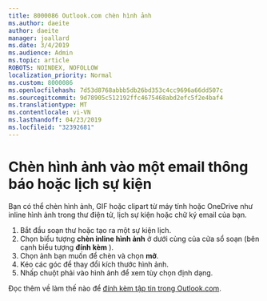 ```yaml
---
title: 8000086 Outlook.com chèn hình ảnh
ms.author: daeite
author: daeite
manager: joallard
ms.date: 3/4/2019
ms.audience: Admin
ms.topic: article
ROBOTS: NOINDEX, NOFOLLOW
localization_priority: Normal
ms.custom: 8000086
ms.openlocfilehash: 7d53d8768abbb5db26bd353c4cc9696a66dd507c
ms.sourcegitcommit: 9d78905c512192ffc4675468abd2efc5f2e4baf4
ms.translationtype: MT
ms.contentlocale: vi-VN
ms.lasthandoff: 04/23/2019
ms.locfileid: "32392681"
---
```

# <a name="insert-pictures-in-an-email-message-or-calendar-event"></a>Chèn hình ảnh vào một email thông báo hoặc lịch sự kiện

Bạn có thể chèn hình ảnh, GIF hoặc clipart từ máy tính hoặc OneDrive như inline hình ảnh trong thư điện tử, lịch sự kiện hoặc chữ ký email của bạn.

1. Bắt đầu soạn thư hoặc tạo ra một sự kiện lịch.
2. Chọn biểu tượng **chèn inline hình ảnh** ở dưới cùng của cửa sổ soạn (bên cạnh biểu tượng **đính kèm** ).
3. Chọn ảnh bạn muốn để chèn và chọn **mở**.
4. Kéo các góc để thay đổi kích thước hình ảnh.
5. Nhấp chuột phải vào hình ảnh để xem tùy chọn định dạng.

Đọc thêm về làm thế nào để [đính kèm tập tin trong Outlook.com](https://support.office.com/article/8d7c1ea7-4e5f-44ce-bb6e-c5fcc92ba9ab).